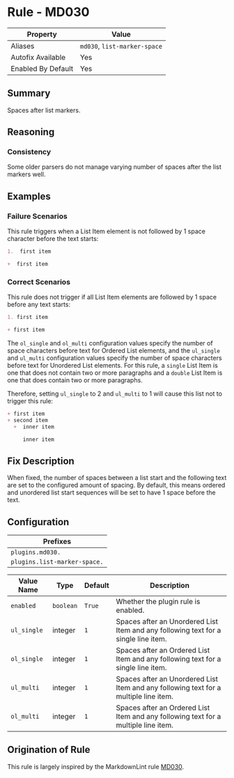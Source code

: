 # Rule - MD030

| Property | Value |
| --- | -- |
| Aliases | `md030`, `list-marker-space` |
| Autofix Available | Yes |
| Enabled By Default | Yes |

## Summary

Spaces after list markers.

## Reasoning

### Consistency

Some older parsers do not manage varying number of spaces after
the list markers well.

## Examples

### Failure Scenarios

This rule triggers when a List Item element is not followed by 1 space
character before the text starts:

````Markdown
1.  first item
````

````Markdown
+  first item
````

### Correct Scenarios

This rule does not trigger if all List Item elements are followed by
1 space before any text starts:

````Markdown
1. first item
````

````Markdown
+ first item
````

The `ol_single` and `ol_multi` configuration values specify the number of space
characters before text for Ordered List elements, and the `ul_single` and `ul_multi`
configuration values specify the number of space characters before text for
Unordered List elements.
For this rule, a `single` List Item is one that does not contain two or
more paragraphs and a `double` List Item is one that does contain two or more paragraphs.

Therefore, setting `ul_single` to 2 and `ul_multi` to 1 will cause this list not
to trigger this rule:

```Markdown
+ first item
+ second item
  +  inner item

     inner item
```

## Fix Description

When fixed, the number of spaces between a list start and the following text are
set to the configured amount of spacing.  By default, this means ordered and unordered
list start sequences will be set to have 1 space before the text.

## Configuration

| Prefixes |
| --- |
| `plugins.md030.` |
| `plugins.list-marker-space.` |

<!-- pyml disable-num-lines 7 line-length-->
| Value Name | Type | Default | Description |
| -- | -- | -- | -- |
| `enabled` | `boolean` | `True` | Whether the plugin rule is enabled. |
| `ul_single` | integer | `1` | Spaces after an Unordered List Item and any following text for a single line item. |
| `ol_single` | integer | `1` | Spaces after an Ordered List Item and any following text for a single line item. |
| `ul_multi` | integer | `1` | Spaces after an Unordered List Item and any following text for a multiple line item. |
| `ol_multi` | integer | `1` | Spaces after an Ordered List Item and any following text for a multiple line item. |

## Origination of Rule

This rule is largely inspired by the MarkdownLint rule
[MD030](https://github.com/DavidAnson/markdownlint/blob/main/doc/Rules.md#md030---spaces-after-list-markers).
